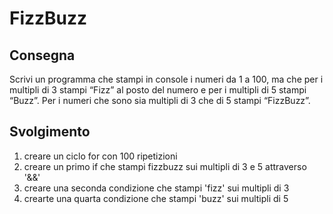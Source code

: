 FizzBuzz
===
## Consegna
Scrivi un programma che stampi in console i numeri da 1 a 100,
ma che per i multipli di 3 stampi “Fizz” al posto del numero e per i multipli di 5 stampi “Buzz”.
Per i numeri che sono sia multipli di 3 che di 5 stampi “FizzBuzz”.
## Svolgimento
1) creare un ciclo for con 100 ripetizioni
2) creare un primo if che stampi fizzbuzz sui multipli di 3 e 5 attraverso '&&'
3) creare una seconda condizione che stampi 'fizz' sui multipli di 3
4) crearte una quarta condizione che stampi 'buzz' sui multipli di 5
